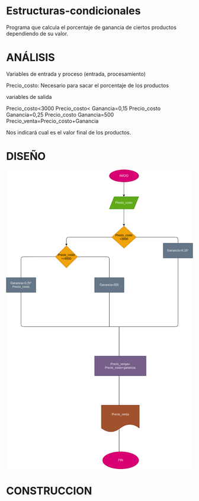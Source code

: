 # Estructuras-condicionales
Programa que calcula el porcentaje de ganancia de ciertos productos dependiendo de su valor.

# ANÁLISIS
Variables de entrada y proceso (entrada, procesamiento)

Precio_costo: Necesario para sacar el porcentaje de los productos

variables de salida

Precio_costo<3000 Precio_costo< Ganancia=0,15 Precio_costo Ganancia=0,25 Precio_costo Ganancia=500 Precio_venta=Precio_costo+Ganancia

Nos indicará cual es el valor final de los productos.

# DISEÑO

![Diagrama de flujo](diagrama..png "diagrama de flujo")

# CONSTRUCCION
